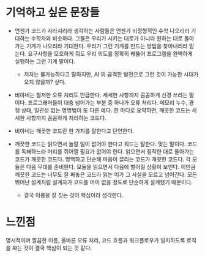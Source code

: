 # 기억하고 싶은 문장들

- 언젠가 코드가 사라지리라 생각하는 사람들은 언젠가 비정형적인 수학 나오리라 기대하는 수학자와 비슷하다. 그들은 우리가 시키는 대로가 아니라 원하는 대로 돌아가는 기계가 나오리라 기대한다. 우리가 그런 기계를 만드는 방법을 찾아내리라 믿는다. 요구사항을 모호하게 줘도 우리 의도를 정확히 꿰뚫어 프로그램을 완벽하게 실행하는 그런 기계 말이다.
  - 저자는 불가능하다고 말하지만, AI 의 급격한 발전으로 그런 것이 가능한 시대가 오지 않을까? 싶다.

- 비야네는 철저한 오류 처리도 언급한다. 세세한 사항까지 꼼꼼하게 신경 쓰라는 말이다. 프로그래머들이 대충 넘어가는 부분 중 하나가 오류 처리다. 메모리 누수, 경쟁 상태, 일관성 없는 명명법이 또 다른 예다. 한 마디로 요약하면, 깨끗한 코드는 세세한 사항까지 꼼꼼하게 처리하는 코드다.

- 비야네는 깨끗한 코드란 한 가지를 잘한다고 단언한다.

- 깨끗한 코드는 읽으면서 놀랄 일이 없어야 한다고 워드는 말한다. 맞는 말이다. 코드를 독해하느라 머리를 쥐어짤 필요가 없어야 한다. 읽으면서 짐작한 대로 돌아가는 코드가 깨끗한 코드다. 명백하고 단순해 마음이 끌리는 코드가 개끗한 코드다. 각 모듈은 다음 무대를 준비한다. 모듈을 읽으면서 다음에 벌어질 상황이 보인다. 이만큼 깨끗한 코드는 너무도 잘 짜놓은 코드라 읽는 이가 그 사실을 모르고 넘어간다. 모든 뛰어난 설계처럼 설계자가 코드를 어이 없을 정도로 단순하게 설계했기 때문이다.
  - 결국 이름을 잘 짓는 것이 핵심이라 생각한다.

# 느낀점

명시적이며 깔끔한 이름, 올바른 오류 처리, 코드 흐름과 워크플로우가 일치하도록 로직을 짜는 것이 결국 핵심이 되는 것 같다.
